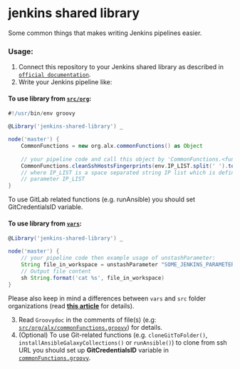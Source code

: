 # jenkins shared library

Some common things that makes writing Jenkins pipelines easier.

### Usage:

1. Connect this repository to your Jenkins shared library as described in
[`official documentation`](https://www.jenkins.io/doc/book/pipeline/shared-libraries/#global-shared-libraries).
2. Write your Jenkins pipeline like:

#### To use library from [`src/org`](src/org/alx):

```groovy
#!/usr/bin/env groovy

@Library('jenkins-shared-library') _

node('master') {
    CommonFunctions = new org.alx.commonFunctions() as Object
    
    // your pipeline code and call this object by 'CommonFunctions.<functionName>', e.g:
    CommonFunctions.cleanSshHostsFingerprints(env.IP_LIST.split(' ').toList())
    // where IP_LIST is a space separated string IP list which is defined by pipeline 
    // parameter IP_LIST
}
```

To use GitLab related functions (e.g. runAnsible) you should set GitCredentialsID variable.

#### To use library from [`vars`](vars):

```groovy
@Library('jenkins-shared-library') _

node('master') {
    // your pipeline code then example usage of unstashParameter:
    String file_in_workspace = unstashParameter "SOME_JENKINS_PARAMETER_NAME"
    // Output file content
    sh String.format('cat %s', file_in_workspace)
}

```

Please also keep in mind a differences between `vars` and `src` folder organizations 
(read [**this article**](http://tdongsi.github.io/blog/2017/12/26/class-in-jenkins-shared-library/) for details).

3. Read `Groovydoc` in the comments of file(s) (e.g:
[`src/org/alx/commonFunctions.groovy`](src/org/alx/commonFunctions.groovy)) for details.
4. (Optional) To use Git-related functions (e.g. `cloneGitToFolder()`, `installAnsibleGalaxyCollections()` or 
`runAnsible()`) to clone from ssh URL you should set up **GitCredentialsID** variable in 
[`commonFunctions.groovy`](src/org/alx/commonFunctions.groovy).
